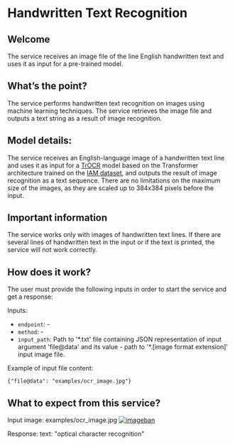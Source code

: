 # Handwritten Text Recognition

## Welcome

The service receives an image file of the line English handwritten text and uses it as input for a pre-trained model.

## What’s the point?

The service performs handwritten text recognition on images using machine learning techniques. The service retrieves the image file and outputs a text string as a result of image recognition.

## Model details:

The service receives an English-language image of a handwritten text line and uses it as input for a [TrOCR](https://github.com/microsoft/unilm/tree/master/trocr) model based on the Transformer architecture trained on the [IAM dataset](https://fki.tic.heia-fr.ch/databases/iam-handwriting-database), and outputs the result of image recognition as a text sequence. There are no limitations on the maximum size of the images, as they are scaled up to 384x384 pixels before the input.

## Important information

The service works only with images of handwritten text lines. If there are several lines of handwritten text in the input or if the text is printed, the service will not work correctly.

## How does it work?

The user must provide the following inputs in order to start the service and get a response:

Inputs:

 -   `endpoint`: -
 -   `method`: -
 -   `input_path`: Path to '\*.txt' file containing JSON representation of input argument 'file@data' and its value - path to '\*.[image format extension]' input image file.

Example of input file content:

```
{"file@data": "examples/ocr_image.jpg"}
```

## What to expect from this service?

Input image: examples/ocr_image.jpg
[![imageban](https://i2.imageban.ru/out/2022/08/30/ad7e6a890af86debd1ebc2480ba48cc6.jpg)](https://imageban.ru)

Response: text: "optical character recognition"